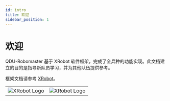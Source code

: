```yaml
---
id: intro
title: 欢迎
sidebar_position: 1
---
```


# 欢迎

QDU-Robomaster 基于 XRobot 软件框架，完成了全兵种的功能实现。此文档建立的目的是指导新队员学习，并为其他队伍提供参考。

框架文档请参考 [XRobot](https://xrobot-org.github.io/)。

|                                 |                               |
| ------------------------------- | ----------------------------- |
| ![XRobot Logo](/img/XRobot.png) | ![XRobot Logo](/img/未来战队.jpg) |